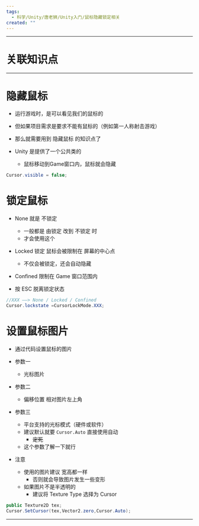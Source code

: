 ```yaml
---
tags:
  - 科学/Unity/唐老狮/Unity入门/鼠标隐藏锁定相关
created: ""
---
```


---
# 关联知识点



---
# 隐藏鼠标

- 运行游戏时，是可以看见我们的鼠标的
- 但如果项目需求是要求不能有鼠标的（例如第一人称射击游戏）
- 那么就需要用到 隐藏鼠标 的知识点了

- Unity 是提供了一个公共类的
	- 鼠标移动到Game窗口内，鼠标就会隐藏

```C#
Cursor.visible = false;
```
# 锁定鼠标

- None 就是 不锁定
	- 一般都是 由锁定 改到 不锁定 时
	- 才会使用这个
- Locked 锁定 鼠标会被限制在 屏幕的中心点
	- 不仅会被锁定，还会自动隐藏
- Confined 限制在 Game 窗口范围内

- 按 ESC 脱离锁定状态

```C#
//XXX ——> None / Locked / Confined
Cursor.lockstate =CursorLockMode.XXX;
```
# 设置鼠标图片

- 通过代码设置鼠标的图片

- 参数一
	- 光标图片
- 参数二
	- 偏移位置 相对图片左上角
- 参数三
	- 平台支持的光标模式（硬件或软件）
	- 建议默认就要 `Cursor.Auto` 直接使用自动
		- ~~定死~~
	- 这个参数了解一下就行

- 注意
	- 使用的图片建议 宽高都一样
		- 否则就会导致图片发生一些变形
	- 如果图片不是半透明的
		- 建议将 Texture Type 选择为 Cursor

```C#
public Texture2D tex;
Cursor.SetCursor(tex,Vector2.zero,Cursor.Auto);
```

---
